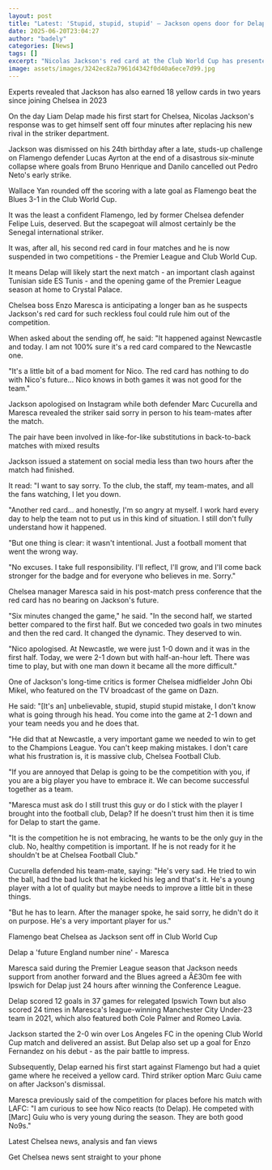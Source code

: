 ```yaml
---
layout: post
title: "Latest: 'Stupid, stupid, stupid' – Jackson opens door for Delap"
date: 2025-06-20T23:04:27
author: "badely"
categories: [News]
tags: []
excerpt: "Nicolas Jackson's red card at the Club World Cup has presented new signing Liam Delap with a free run at the starting berth in the Chelsea attack."
image: assets/images/3242ec82a7961d4342f0d40a6ece7d99.jpg
---
```


Experts revealed that Jackson has also earned 18 yellow cards in two years since joining Chelsea in 2023

On the day Liam Delap made his first start for Chelsea, Nicolas Jackson's response was to get himself sent off four minutes after replacing his new rival in the striker department.

Jackson was dismissed on his 24th birthday after a late, studs-up challenge on Flamengo defender Lucas Ayrton at the end of a disastrous six-minute collapse where goals from Bruno Henrique and Danilo cancelled out Pedro Neto's early strike.

Wallace Yan rounded off the scoring with a late goal as Flamengo beat the Blues 3-1 in the Club World Cup.

It was the least a confident Flamengo, led by former Chelsea defender Felipe Luis, deserved. But the scapegoat will almost certainly be the Senegal international striker. 

It was, after all, his second red card in four matches and he is now suspended in two competitions - the Premier League and Club World Cup.

It means Delap will likely start the next match - an important clash against Tunisian side ES Tunis - and the opening game of the Premier League season at home to Crystal Palace. 

Chelsea boss Enzo Maresca is anticipating a longer ban as he suspects Jackson's red card for such reckless foul could rule him out of the competition.

When asked about the sending off, he said: "It happened against Newcastle and today. I am not 100% sure it's a red card compared to the Newcastle one. 

"It's a little bit of a bad moment for Nico. The red card has nothing to do with Nico's future... Nico knows in both games it was not good for the team."

Jackson apologised on Instagram while both defender Marc Cucurella and Maresca revealed the striker said sorry in person to his team-mates after the match. 

The pair have been involved in like-for-like substitutions in back-to-back matches with mixed results

Jackson issued a statement on social media less than two hours after the match had finished. 

It read: "I want to say sorry. To the club, the staff, my team-mates, and all the fans watching, I let you down.

"Another red card... and honestly, I'm so angry at myself. I work hard every day to help the team not to put us in this kind of situation. I still don't fully understand how it happened. 

"But one thing is clear: it wasn't intentional. Just a football moment that went the wrong way.

"No excuses. I take full responsibility. I'll reflect, I'll grow, and I'll come back stronger for the badge and for everyone who believes in me. Sorry."

Chelsea manager Maresca said in his post-match press conference that the red card has no bearing on Jackson's future. 

"Six minutes changed the game," he said. "In the second half, we started better compared to the first half. But we conceded two goals in two minutes and then the red card. It changed the dynamic. They deserved to win.

"Nico apologised. At Newcastle, we were just 1-0 down and it was in the first half. Today, we were 2-1 down but with half-an-hour left. There was time to play, but with one man down it became all the more difficult."

One of Jackson's long-time critics is former Chelsea midfielder John Obi Mikel, who featured on the TV broadcast of the game on Dazn. 

He said: "[It's an] unbelievable, stupid, stupid stupid mistake, I don't know what is going through his head. You come into the game at 2-1 down and your team needs you and he does that. 

"He did that at Newcastle, a very important game we needed to win to get to the Champions League. You can't keep making mistakes. I don't care what his frustration is, it is massive club, Chelsea Football Club. 

"If you are annoyed that Delap is going to be the competition with you, if you are a big player you have to embrace it. We can become successful together as a team.

"Maresca must ask do I still trust this guy or do I stick with the player I brought into the football club, Delap? If he doesn't trust him then it is time for Delap to start the game. 

"It is the competition he is not embracing, he wants to be the only guy in the club. No, healthy competition is important. If he is not ready for it he shouldn't be at Chelsea Football Club."

Cucurella defended his team-mate, saying: "He's very sad. He tried to win the ball, had the bad luck that he kicked his leg and that's it. He's a young player with a lot of quality but maybe needs to improve a little bit in these things.

"But he has to learn. After the manager spoke, he said sorry, he didn't do it on purpose. He's a very important player for us."

Flamengo beat Chelsea as Jackson sent off in Club World Cup

Delap a 'future England number nine' - Maresca

Maresca said during the Premier League season that Jackson needs support from another forward and the Blues agreed a Â£30m fee with Ipswich for Delap just 24 hours after winning the Conference League. 

Delap scored 12 goals in 37 games for relegated Ipswich Town but also scored 24 times in Maresca's league-winning Manchester City Under-23 team in 2021, which also featured both Cole Palmer and Romeo Lavia.

Jackson started the 2-0 win over Los Angeles FC in the opening Club World Cup match and delivered an assist. But Delap also set up a goal for Enzo Fernandez on his debut - as the pair battle to impress. 

Subsequently, Delap earned his first start against Flamengo but had a quiet game where he received a yellow card. Third striker option Marc Guiu came on after Jackson's dismissal. 

Maresca previously said of the competition for places before his match with LAFC: "I am curious to see how Nico reacts (to Delap). He competed with [Marc] Guiu who is very young during the season. They are both good No9s."

Latest Chelsea news, analysis and fan views

Get Chelsea news sent straight to your phone

